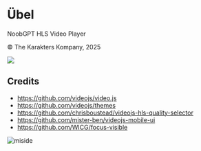 # Übel
NoobGPT HLS Video Player

© The Karakters Kompany, 2025

![](https://gdjkhp.github.io/img/Hardcore_Heart_(icon)_1000.png)

## Credits
* <https://github.com/videojs/video.js>
* <https://github.com/videojs/themes>
* <https://github.com/chrisboustead/videojs-hls-quality-selector>
* <https://github.com/mister-ben/videojs-mobile-ui>
* <https://github.com/WICG/focus-visible>

![miside](https://gdjkhp.github.io/img/ubel.jpeg "skilled teaser ubel-san")